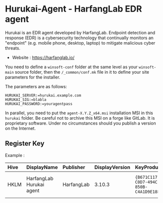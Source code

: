 # Hurukai-Agent - HarfangLab EDR agent

Hurukai is an EDR agent developed by HarfangLab.
Endpoint detection and response (EDR) is a cybersecurity technology that continually monitors an "endpoint" (e.g. mobile phone, desktop, laptop) to mitigate malicious cyber threats.

* Website : https://harfanglab.io/

You need to define a `winsoft-conf` folder at the same level as your `winsoft-main` source folder, then the `/_common/conf.mk` file in it to define your site parameters for the installer.

The parameters are as follows:
```
HURUKAI_SERVER:=hurukai.example.com
HURUKAI_SIG:=blabla
HURUKAI_PASSWORD:=youragentpass
```

In parallel, you need to put the `agent-X.Y.Z_x64.msi` installation MSI in this `hurukai` folder.
Be careful not to archive this MSI on a forge like GitLab.
It is proprietary software.
Under no circumstances should you publish a version on the Internet. 


## Register Key

Example :

 | Hive | DisplayName | Publisher | DisplayVersion | KeyProduct | UninstallExe |
 |:---- |:----------- |:--------- |:-------------- |:---------- |:------------ |
 | HKLM | HarfangLab Hurukai agent | HarfangLab | 3.10.3 | `{B671C117-C0D7-494C-850B-C4A1D9E18E5C}` | `MsiExec.exe /X{B671C117-C0D7-494C-850B-C4A1D9E18E5C}` |
